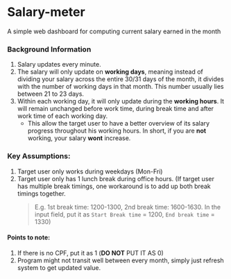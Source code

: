 # Salary-meter

A simple web dashboard for computing current salary earned in the month

### Background Information

1. Salary updates every minute.
2. The salary will only update on **working days**, meaning instead of dividing your salary across the entire 30/31 days of the month, it divides with the number of working days in that month. This number usually lies between 21 to 23 days.
3. Within each working day, it will only update during the **working hours**. It will remain unchanged before work time, during break time and after work time of each working day.
   - This allow the target user to have a better overview of its salary progress throughout his working hours. In short, if you are **not** working, your salary **wont** increase.

### Key Assumptions:

1. Target user only works during weekdays (Mon-Fri)
2. Target user only has 1 lunch break during office hours. (If target user has multiple break timings, one workaround is to add up both break timings together.
   > E.g. 1st break time: 1200-1300, 2nd break time: 1600-1630. In the input field, put it as `Start Break time` = 1200, `End break time` = 1330)

#### Points to note:

1. If there is no CPF, put it as 1 (**DO NOT** PUT IT AS 0)
2. Program might not transit well between every month, simply just refresh system to get updated value.
